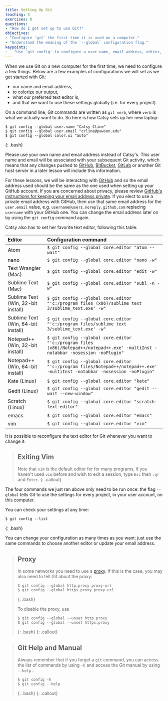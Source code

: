 ```yaml
---
title: Setting Up Git
teaching: 5
exercises: 0
questions:
- "How do I get set up to use Git?"
objectives:
- "Configure `git` the first time it is used on a computer."
- "Understand the meaning of the `--global` configuration flag."
keypoints:
-   "Use `git config` to configure a user name, email address, editor, and other preferences once per machine."
---
```


When we use Git on a new computer for the first time,
we need to configure a few things. Below are a few examples
of configurations we will set as we get started with Git:

*   our name and email address,
*   to colorize our output,
*   what our preferred text editor is,
*   and that we want to use these settings globally (i.e. for every project)

On a command line, Git commands are written as `git verb`,
where `verb` is what we actually want to do. So here is how
Catsy sets up her new laptop:

~~~
$ git config --global user.name "Catsy Cline"
$ git config --global user.email "ccline@pawson.edu"
$ git config --global color.ui "auto"
~~~
{: .bash}

Please use your own name and email address instead of Catsy's. This
user name and email will be associated with your subsequent Git
activity, which means that any changes pushed to
[GitHub](http://github.com/), [BitBucket](http://bitbucket.org/),
[GitLab](http://gitlab.com/) or another Git host server in a later
lesson will include this information.

For these lessons, we will be interacting with
[GitHub](http://github.com/) and so the email address used should be
the same as the one used when setting up your GitHub account. If you
are concerned about privacy, please review [GitHub's instructions for
keeping your email address private][git-privacy].  If you elect to use
a private email address with GitHub, then use that same email address
for the `user.email` value, e.g. `username@users.noreply.github.com`
replacing `username` with your GitHub one. You can change the email
address later on by using the `git config` command again.

Catsy also has to set her favorite text editor, following this table:

| Editor             | Configuration command                            |
|:-------------------|:-------------------------------------------------|
| Atom | `$ git config --global core.editor "atom --wait"`|
| nano               | `$ git config --global core.editor "nano -w"`    |
| Text Wrangler (Mac)      | `$ git config --global core.editor "edit -w"`    |
| Sublime Text (Mac) | `$ git config --global core.editor "subl -n -w"` |
| Sublime Text (Win, 32-bit install) | `$ git config --global core.editor "'c:/program files (x86)/sublime text 3/sublime_text.exe' -w"` |
| Sublime Text (Win, 64-bit install) | `$ git config --global core.editor "'c:/program files/sublime text 3/sublime_text.exe' -w"` |
| Notepad++ (Win, 32-bit install)    | `$ git config --global core.editor "'c:/program files (x86)/Notepad++/notepad++.exe' -multiInst -notabbar -nosession -noPlugin"`|
| Notepad++ (Win, 64-bit install)    | `$ git config --global core.editor "'c:/program files/Notepad++/notepad++.exe' -multiInst -notabbar -nosession -noPlugin"`|
| Kate (Linux)       | `$ git config --global core.editor "kate"`       |
| Gedit (Linux)      | `$ git config --global core.editor "gedit --wait --new-window"`   |
| Scratch (Linux)       | `$ git config --global core.editor "scratch-text-editor"`  |
| emacs              | `$ git config --global core.editor "emacs"`   |
| vim                | `$ git config --global core.editor "vim"`   |

It is possible to reconfigure the text editor for Git whenever you want to change it.

> ## Exiting Vim
>
> Note that `vim` is the default editor for for many programs, if you
> haven't used `vim` before and wish to exit a session, type `Esc`
> then `:q!` and `Enter`.
{: .callout}

The four commands we just ran above only need to be run once: the flag
`--global` tells Git to use the settings for every project, in your
user account, on this computer.

You can check your settings at any time:

~~~
$ git config --list
~~~
{: .bash}

You can change your configuration as many times as you want: just use
the same commands to choose another editor or update your email
address.

> ## Proxy
>
> In some networks you need to use a
> [proxy](https://en.wikipedia.org/wiki/Proxy_server). If this is the
> case, you may also need to tell Git about the proxy:
>
> ~~~
> $ git config --global http.proxy proxy-url
> $ git config --global https.proxy proxy-url
> ~~~
> {: .bash}
>
> To disable the proxy, use
>
> ~~~
> $ git config --global --unset http.proxy
> $ git config --global --unset https.proxy
> ~~~
> {: .bash}
{: .callout}

> ## Git Help and Manual
>
> Always remember that if you forget a `git` command, you can access
> the list of commands by using `-h` and access the Git manual by
> using `--help` :
>
> ~~~
> $ git config -h
> $ git config --help
> ~~~
> {: .bash}
{: .callout}

[git-privacy]: https://help.github.com/articles/keeping-your-email-address-private/
